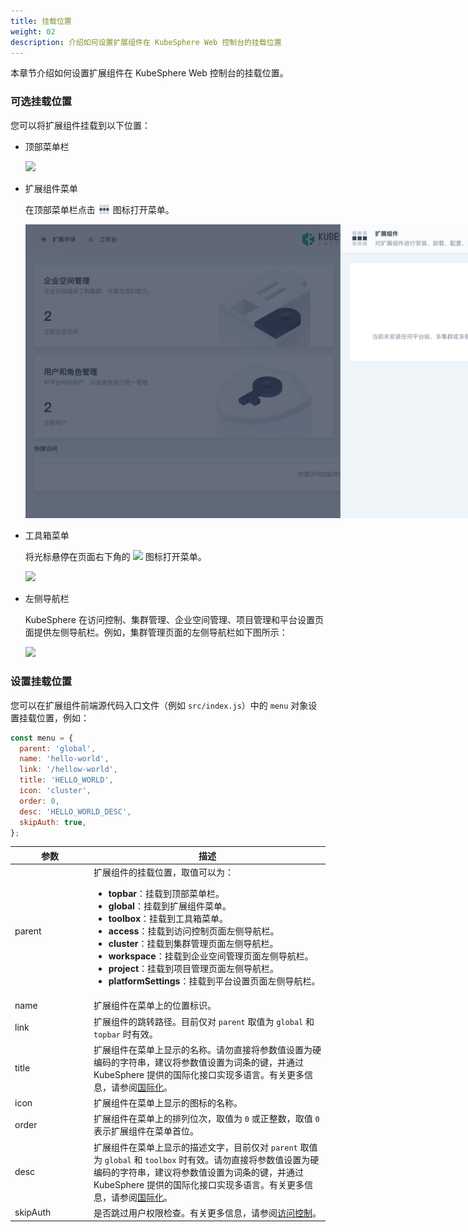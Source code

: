 ```yaml
---
title: 挂载位置
weight: 02
description: 介绍如何设置扩展组件在 KubeSphere Web 控制台的挂载位置
---
```


本章节介绍如何设置扩展组件在 KubeSphere Web 控制台的挂载位置。

### 可选挂载位置

您可以将扩展组件挂载到以下位置：

* 顶部菜单栏

  <img src="./top-menu.png" style="max-width: 1000px; margin: 0px">

* 扩展组件菜单

  在顶部菜单栏点击 <img src="./grid.svg" style="max-width: 20px; margin: 0px; display: inline; vertical-align: top"> 图标打开菜单。

  <img src="./platform-menu.png" style="max-width: 1000px; margin: 0px">

* 工具箱菜单

  将光标悬停在页面右下角的 <img src="./hammer.svg" style="max-width: 20px; margin: 0px; display: inline; vertical-align: top"> 图标打开菜单。

  <img src="./toolbox-menu.png" style="max-width: 1000px; margin: 0px">

* 左侧导航栏
  
  KubeSphere 在访问控制、集群管理、企业空间管理、项目管理和平台设置页面提供左侧导航栏。例如，集群管理页面的左侧导航栏如下图所示：

  <img src="./navigation-menu.png" style="max-width: 1000px; margin: 0px">

### 设置挂载位置

您可以在扩展组件前端源代码入口文件（例如 `src/index.js`）中的 `menu` 对象设置挂载位置，例如：

```javascript
const menu = { 
  parent: 'global',
  name: 'hello-world',
  link: '/hellow-world',
  title: 'HELLO_WORLD',
  icon: 'cluster',
  order: 0,
  desc: 'HELLO_WORLD_DESC',
  skipAuth: true,
};
```

<table>
  <colsgroup>
    <col style="width: 25%;">
    <col style="width: 75%;">
  </colsgroup>
  <thead>
    <tr>
      <th>参数</th>
      <th>描述</th>
    </tr>
  <thead>
  <tbody>
    <tr>
      <td>parent</td>
      <td>扩展组件的挂载位置，取值可以为：
        <ul>
          <li><strong>topbar</strong>：挂载到顶部菜单栏。</li>
          <li><strong>global</strong>：挂载到扩展组件菜单。</li>
          <li><strong>toolbox</strong>：挂载到工具箱菜单。</li>
          <li><strong>access</strong>：挂载到访问控制页面左侧导航栏。</li>
          <li><strong>cluster</strong>：挂载到集群管理页面左侧导航栏。</li>
          <li><strong>workspace</strong>：挂载到企业空间管理页面左侧导航栏。</li>
          <li><strong>project</strong>：挂载到项目管理页面左侧导航栏。</li>
          <li><strong>platformSettings</strong>：挂载到平台设置页面左侧导航栏。</li>
        </ul>
      </td>
    </tr>
    <tr>
      <td>name</td>
      <td>扩展组件在菜单上的位置标识。</td>
    </tr>
    <tr>
      <td>link</td><td>扩展组件的跳转路径。目前仅对 <code>parent</code> 取值为 <code>global</code> 和 <code>topbar</code> 时有效。</td>
    </tr>
    <tr>
      <td>title</td><td>扩展组件在菜单上显示的名称。请勿直接将参数值设置为硬编码的字符串，建议将参数值设置为词条的键，并通过 KubeSphere 提供的国际化接口实现多语言。有关更多信息，请参阅<a href="../internationalization">国际化</a>。</td>
    </tr>
    <tr>
      <td>icon</td><td>扩展组件在菜单上显示的图标的名称。</td>
    </tr>
    <tr>
      <td>order</td><td>扩展组件在菜单上的排列位次，取值为 <code>0</code> 或正整数，取值 <code>0</code> 表示扩展组件在菜单首位。</td>
    </tr>
    <tr>
      <td>desc</td><td>扩展组件在菜单上显示的描述文字，目前仅对 <code>parent</code> 取值为 <code>global</code> 和 <code>toolbox</code> 时有效。请勿直接将参数值设置为硬编码的字符串，建议将参数值设置为词条的键，并通过 KubeSphere 提供的国际化接口实现多语言。有关更多信息，请参阅<a href="../internationalization">国际化</a>。</td>
    </tr>
    <tr>
      <td>skipAuth</td><td>是否跳过用户权限检查。有关更多信息，请参阅<a href="../access-control">访问控制</a>。</td>
    </tr>
  </tbody>
</table>

